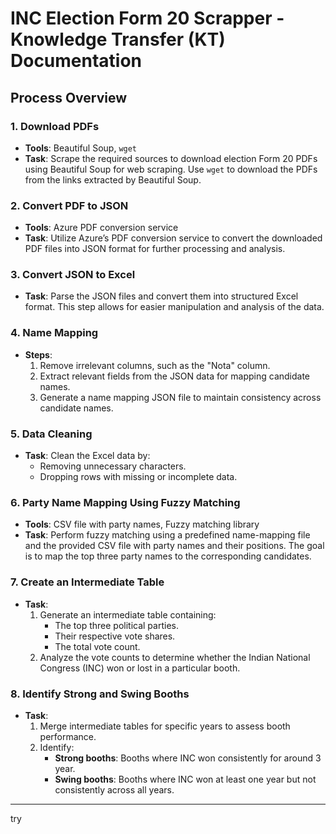 # INC Election Form 20 Scrapper - Knowledge Transfer (KT) Documentation

## Process Overview

### 1. **Download PDFs**
   - **Tools**: Beautiful Soup, `wget`
   - **Task**: Scrape the required sources to download election Form 20 PDFs using Beautiful Soup for web scraping. Use `wget` to download the PDFs from the links extracted by Beautiful Soup.

### 2. **Convert PDF to JSON**
   - **Tools**: Azure PDF conversion service
   - **Task**: Utilize Azure’s PDF conversion service to convert the downloaded PDF files into JSON format for further processing and analysis.

### 3. **Convert JSON to Excel**
   - **Task**: Parse the JSON files and convert them into structured Excel format. This step allows for easier manipulation and analysis of the data.

### 4. **Name Mapping**
   - **Steps**:
     1. Remove irrelevant columns, such as the "Nota" column.
     2. Extract relevant fields from the JSON data for mapping candidate names.
     3. Generate a name mapping JSON file to maintain consistency across candidate names.

### 5. **Data Cleaning**
   - **Task**: Clean the Excel data by:
     - Removing unnecessary characters.
     - Dropping rows with missing or incomplete data.

### 6. **Party Name Mapping Using Fuzzy Matching**
   - **Tools**: CSV file with party names, Fuzzy matching library
   - **Task**: Perform fuzzy matching using a predefined name-mapping file and the provided CSV file with party names and their positions. The goal is to map the top three party names to the corresponding candidates.

### 7. **Create an Intermediate Table**
   - **Task**:
     1. Generate an intermediate table containing:
        - The top three political parties.
        - Their respective vote shares.
        - The total vote count.
     2. Analyze the vote counts to determine whether the Indian National Congress (INC) won or lost in a particular booth.

### 8. **Identify Strong and Swing Booths**
   - **Task**:
     1. Merge intermediate tables for specific years to assess booth performance.
     2. Identify:
        - **Strong booths**: Booths where INC won consistently for around 3 year.
        - **Swing booths**: Booths where INC won at least one year but not consistently across all years.

---

try